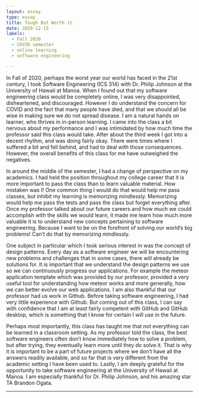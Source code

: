 ```yaml
---
layout: essay
type: essay
title: Tough But Worth it
date: 2020-12-15
labels:
  - Fall 2020
  - COVID semester
  - online learning
  - software engineering

---
```


In Fall of 2020, perhaps the worst year our world has faced in the 21st century, I took Software Engineering (ICS 314) with Dr. Philip Johnson at the University of Hawaii at Manoa. When I found out that my software engineering class would be completely  online, I was very disappointed, disheartened, and discouraged. However I do understand the concern for COVID and the fact that many people have died, and that we should all be wise in making sure we do not spread disease. I am a natural hands on learner, who thrives in in-person learning. I came into the class a bit nervous about my performance and I was intimidated by how much time the professor said this class would take. After about the third week I got into a decent rhythm, and was doing fairly okay. There were times where I suffered a bit and fell behind, and had to deal with those consequences. However, the overall benefits of this class for me have outweighed the negatives. 

In around the middle of the semester, I had a change of perspective on my academics. I had held the position throughout my college career that it is more important to pass the class than to learn valuable material. How mistaken was I! One common thing I would do that would help me pass classes, but inhibit my learning is memorizing mindlessly. Memorizing would help me pass the tests and pass the class but forget everything after. Once my professor talked about our future careers and how much we could accomplish with the skills we would learn, it made me learn how much more valuable it is to understand new concepts pertaining to software engineering. Because I want to be on the forefront of solving our world’s big problems! Can’t do that by memorizing mindlessly.

One subject in particular which I took serious interest in was the concept of design patterns. Every day as a software engineer we will be encountering new problems and challenges that in some cases, there will already be solutions for. It is important that we understand the design patterns we use so we can continuously progress our applications. For example the meteor application template which was provided by our professor, provided a very useful tool for understanding how meteor works and more generally, how we can better evolve our web applications. I am also thankful that our professor had us work in Github. Before taking software engineering, I had very little experience with Github. But coming out of this class, I can say with confidence that I am at least fairly competent with GitHub and GitHub desktop, which is something that I know for certain I will use in the future. 

Perhaps most importantly, this class has taught me that not everything can be learned in a classroom setting. As my professor told the class, the best software engineers often don’t know immediately how to solve a problem, but after trying, they eventually learn more until they do solve it. That is why it is important to be a part of future projects where we don’t have all the answers readily available, and so far that is very different from the academic setting I have been used to. Lastly, I am deeply grateful for the opportunity to take software engineering at the University of Hawaii at Manoa. I am especially thankful for Dr. Philip Johnson, and his amazing star TA Brandon Ogata. 


---

